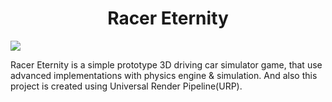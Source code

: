 <h1 align="center">Racer Eternity</h1>

![](https://github.com/BillyFrcs/RacerEternity/blob/master/Assets/Gif/RacerEternity.gif)

Racer Eternity is a simple prototype 3D driving car simulator game, that use advanced implementations with physics engine & simulation. And also this project is created using Universal Render Pipeline(URP).
